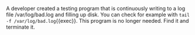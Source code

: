 A developer created a testing program that is continuously writing to a log file /var/log/bad.log and filling up disk.
You can check for example with `tail -f /var/log/bad.log`{{exec}}.
This program is no longer needed. Find it and terminate it.
